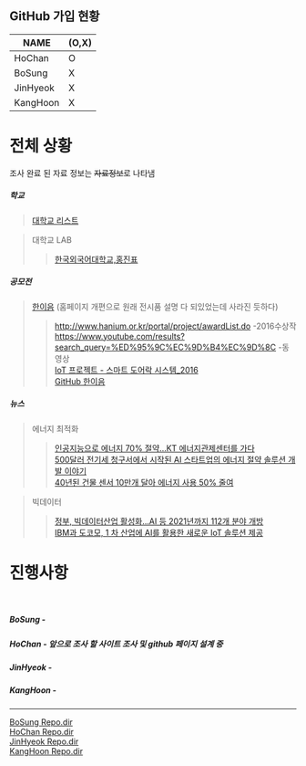 ## GitHub 가입 현황  

NAME | (O,X)
--------- | ---------
HoChan | O
BoSung | X
JinHyeok | X
KangHoon | X

# 전체 상황  
 
조사 완료 된 자료 정보는 ~~자료정보~~로 나타냄  
 
##### 학교  
> [대학교 리스트](http://khariles.tistory.com/901)  

> 대학교 LAB  
>> [한국외국어대학교,홍진표](http://mclab.hufs.ac.kr/wiki/Main_Page)  

##### 공모전 
>[한이음](http://www.hanium.or.kr/portal/index.do) (홈페이지 개편으로 원래 전시품 설명 다 되있었는데 사라진 듯하다)   
>>http://www.hanium.or.kr/portal/project/awardList.do -2016수상작  
https://www.youtube.com/results?search_query=%ED%95%9C%EC%9D%B4%EC%9D%8C -동영상  
[IoT 프로젝트 - 스마트 도어락 시스템_2016](https://github.com/yung6699/SmartDoorLock)  
[GitHub 한이음](https://www.google.co.kr/search?biw=1262&bih=896&q=github+%ED%95%9C%EC%9D%B4%EC%9D%8C&oq=github+%ED%95%9C%EC%9D%B4%EC%9D%8C&gs_l=psy-ab.3..0l5j0i30k1.3893.6998.0.7082.14.13.0.0.0.0.146.1264.1j10.11.0....0...1.1j4.64.psy-ab..6.8.919...0i131k1j0i8i30k1.0.aLKju1yfbb0)

##### 뉴스  

> 에너지 최적화  
>>[인공지능으로 에너지 70% 절약...KT 에너지관제센터를 가다](http://biz.chosun.com/site/data/html_dir/2017/01/05/2017010500355.html )  
[500달러 전기세 청구서에서 시작된 AI 스타트업의 에너지 절약 솔루션 개발 이야기](http://blogs.nvidia.co.kr/2017/07/10/ai-energy-conservation/)  
[40년된 건물 센서 10만개 달아 에너지 사용 50% 줄여](http://biz.chosun.com/site/data/html_dir/2014/05/22/2014052203317.html)  

> 빅데이터  
>> [정부, 빅데이터산업 활성화…AI 등 2021년까지 112개 분야 개방](http://m.news.naver.com/read.nhn?mode=LSD&sid1=001&oid=003&aid=0008149206)  
[IBM과 도코모, 1 차 산업에 AI를 활용한 새로운 IoT 솔루션 제공](http://m.seminartoday.net/news/articleView.html?idxno=10340)
 
# 진행사항
    
##### BoSung -  
##### HoChan - 앞으로 조사 할 사이트 조사 및 github 페이지 설계 중
##### JinHyeok -  
##### KangHoon -  


- - - 
[BoSung Repo.dir](https://github.com/hochan222/Project_2_search_open_projects/tree/master/Bo_Sung)  
[HoChan Repo.dir](https://github.com/hochan222/Project_2_search_open_projects/tree/master/HoChan)  
[JinHyeok Repo.dir](https://github.com/hochan222/Project_2_search_open_projects/tree/master/Jin_Hyeok)  
[KangHoon Repo.dir](https://github.com/hochan222/Project_2_search_open_projects/tree/master/Kang_Hoon)  
